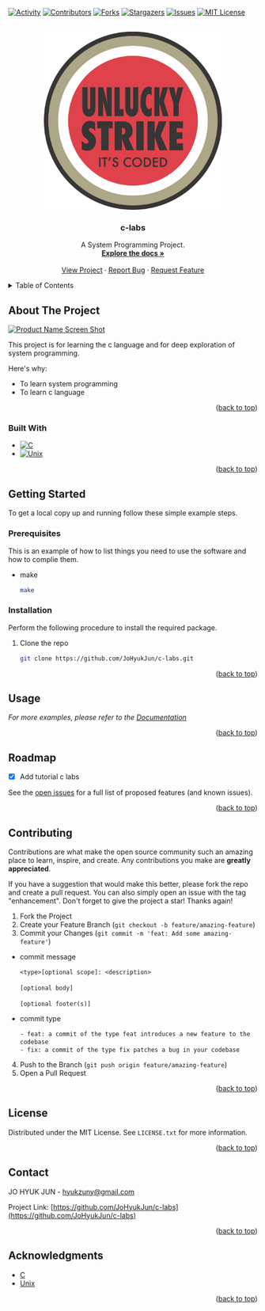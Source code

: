 <a name="readme-top"></a>


[![Activity][activity-shield]][activity-url]
[![Contributors][contributors-shield]][contributors-url]
[![Forks][forks-shield]][forks-url]
[![Stargazers][stars-shield]][stars-url]
[![Issues][issues-shield]][issues-url]
[![MIT License][license-shield]][license-url]



<!-- PROJECT LOGO -->
<br />
<div align="center">
  <a href="https://github.com/JoHyukJun/c-labs">
    <img src="images/logo.png" alt="Logo" width="360" height="360">
  </a>

  <h3 align="center">c-labs</h3>

  <p align="center">
    A System Programming Project.
    <br />
    <a href="https://github.com/JoHyukJun/c-labs"><strong>Explore the docs »</strong></a>
    <br />
    <br />
    <a href="https://github.com/JoHyukJun/c-labs">View Project</a>
    ·
    <a href="https://github.com/JoHyukJun/c-labs/issues">Report Bug</a>
    ·
    <a href="https://github.com/JoHyukJun/c-labs/issues">Request Feature</a>
  </p>
</div>



<!-- TABLE OF CONTENTS -->
<details>
  <summary>Table of Contents</summary>
  <ol>
    <li>
      <a href="#about-the-project">About The Project</a>
      <ul>
        <li><a href="#built-with">Built With</a></li>
      </ul>
    </li>
    <li>
      <a href="#getting-started">Getting Started</a>
      <ul>
        <li><a href="#prerequisites">Prerequisites</a></li>
        <li><a href="#installation">Installation</a></li>
      </ul>
    </li>
    <li><a href="#usage">Usage</a></li>
    <li><a href="#roadmap">Roadmap</a></li>
    <li><a href="#contributing">Contributing</a></li>
    <li><a href="#license">License</a></li>
    <li><a href="#contact">Contact</a></li>
    <li><a href="#acknowledgments">Acknowledgments</a></li>
  </ol>
</details>



<!-- ABOUT THE PROJECT -->
## About The Project

[![Product Name Screen Shot][product-screenshot]](https://github.com/JoHyukJun/c-labs)

This project is for learning the c language and for deep exploration of system programming.

Here's why:
* To learn system programming
* To learn c language

<p align="right">(<a href="#readme-top">back to top</a>)</p>



### Built With


* [![C][C]][C-url]
* [![Unix][Unix]][Unix-url]

<p align="right">(<a href="#readme-top">back to top</a>)</p>



<!-- GETTING STARTED -->
## Getting Started

To get a local copy up and running follow these simple example steps.

### Prerequisites

This is an example of how to list things you need to use the software and how to complie them.
* make
  ```sh
  make
  ```



### Installation

Perform the following procedure to install the required package.

1. Clone the repo
   ```sh
   git clone https://github.com/JoHyukJun/c-labs.git
   ```

<p align="right">(<a href="#readme-top">back to top</a>)</p>



<!-- USAGE EXAMPLES -->
## Usage

_For more examples, please refer to the [Documentation](https://github.com/JoHyukJun/c-labs)_

<p align="right">(<a href="#readme-top">back to top</a>)</p>



<!-- ROADMAP -->
## Roadmap

- [x] Add tutorial c labs

See the [open issues](https://github.com/JoHyukJun/c-labs/issues) for a full list of proposed features (and known issues).

<p align="right">(<a href="#readme-top">back to top</a>)</p>



<!-- CONTRIBUTING -->
## Contributing

Contributions are what make the open source community such an amazing place to learn, inspire, and create. Any contributions you make are **greatly appreciated**.

If you have a suggestion that would make this better, please fork the repo and create a pull request. You can also simply open an issue with the tag "enhancement".
Don't forget to give the project a star! Thanks again!

1. Fork the Project
2. Create your Feature Branch (`git checkout -b feature/amazing-feature`)
3. Commit your Changes (`git commit -m 'feat: Add some amazing-feature'`)
* commit message
  ```git
  <type>[optional scope]: <description>
  
  [optional body]

  [optional footer(s)]
  ```
* commit type
  ```git
  - feat: a commit of the type feat introduces a new feature to the codebase
  - fix: a commit of the type fix patches a bug in your codebase
  ```
4. Push to the Branch (`git push origin feature/amazing-feature`)
5. Open a Pull Request

<p align="right">(<a href="#readme-top">back to top</a>)</p>



<!-- LICENSE -->
## License

Distributed under the MIT License. See `LICENSE.txt` for more information.

<p align="right">(<a href="#readme-top">back to top</a>)</p>



<!-- CONTACT -->
## Contact

JO HYUK JUN - hyukzuny@gmail.com

Project Link: [https://github.com/JoHyukJun/c-labs](https://github.com/JoHyukJun/c-labs)

<p align="right">(<a href="#readme-top">back to top</a>)</p>



<!-- ACKNOWLEDGMENTS -->
## Acknowledgments

* [C](https://en.cppreference.com/w/)
* [Unix](https://www.opengroup.org/membership/forums/platform/unix/)

<p align="right">(<a href="#readme-top">back to top</a>)</p>



<!-- MARKDOWN LINKS & IMAGES -->
<!-- https://www.markdownguide.org/basic-syntax/#reference-style-links -->
[contributors-shield]: https://img.shields.io/github/contributors/JoHyukJun/c-labs.svg?style=for-the-badge
[contributors-url]: https://github.com/JoHyukJun/c-labs/graphs/contributors
[activity-shield]: https://img.shields.io/github/commit-activity/m/JoHyukJun/c-labs.svg?style=for-the-badge
[activity-url]: https://github.com/JoHyukJun/c-labs/pulse
[forks-shield]: https://img.shields.io/github/forks/JoHyukJun/c-labs.svg?style=for-the-badge
[forks-url]: https://github.com/JoHyukJun/c-labs/network/members
[stars-shield]: https://img.shields.io/github/stars/JoHyukJun/c-labs.svg?style=for-the-badge
[stars-url]: https://github.com/JoHyukJun/c-labs/stargazers
[issues-shield]: https://img.shields.io/github/issues/JoHyukJun/c-labs.svg?style=for-the-badge
[issues-url]: https://github.com/JoHyukJun/c-labs/issues
[license-shield]: https://img.shields.io/github/license/JoHyukJun/c-labs.svg?style=for-the-badge
[license-url]: https://github.com/JoHyukJun/c-labs/blob/master/LICENSE
[product-screenshot]: images/screenshot.png
[C]: https://img.shields.io/badge/c-000000?style=for-the-badge&logo=c&logoColor=white
[C-url]: https://en.cppreference.com/w/
[Unix]: https://img.shields.io/badge/unix-000000?style=for-the-badge&logo=unix&logoColor=white
[Unix-url]: https://www.opengroup.org/membership/forums/platform/unix